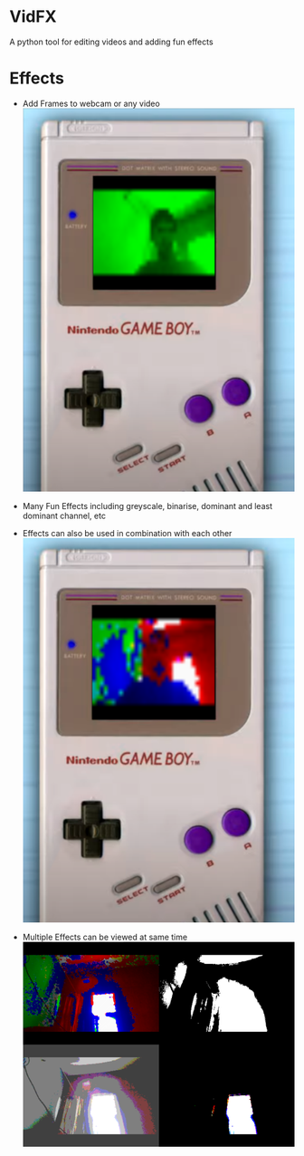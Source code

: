 # VidFX
 A python tool for editing videos and adding fun effects

# Effects
   - Add Frames to webcam or any video
        ![Frame Video Image](GeneratedVisualisations/FrameEffect_1.PNG)
        
   - Many Fun Effects including greyscale, binarise, dominant and least dominant channel, etc
   
   - Effects can also be used in combination with each other
        ![Combined Effects Video Image](GeneratedVisualisations/EffectCombination_1.PNG)

   - Multiple Effects can be viewed at same time
        ![Multiple Effects Video Image](GeneratedVisualisations/MultipleEffects_1.PNG)